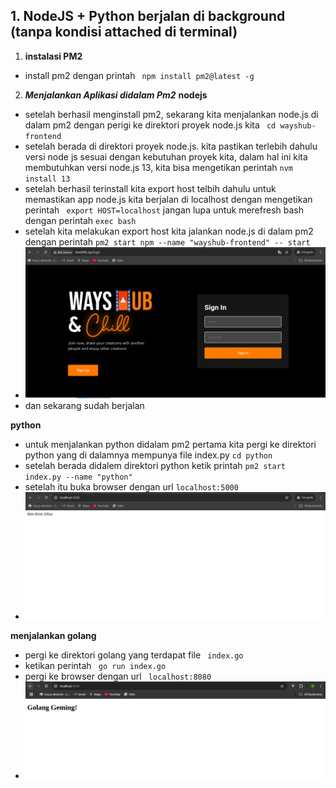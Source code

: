 ## 1. NodeJS + Python berjalan di background (tanpa kondisi attached di terminal)
1. **instalasi PM2**
 -  install pm2 dengan printah ``` npm install pm2@latest -g```
2. ***Menjalankan Aplikasi didalam Pm2***
**nodejs**
 -  setelah berhasil menginstall pm2, sekarang kita menjalankan node.js di dalam pm2 dengan perigi ke direktori proyek node.js kita ``` cd wayshub-frontend```
 - setelah berada di direktori proyek node.js. kita pastikan terlebih dahulu versi node js sesuai dengan kebutuhan proyek kita, dalam hal ini kita membutuhkan versi node.js 13, kita bisa mengetikan perintah ``` nvm install 13 ```
 - setelah berhasil terinstall kita export host telbih dahulu untuk memastikan app node.js kita berjalan di localhost dengan mengetikan perintah ``` export HOST=localhost``` jangan lupa untuk merefresh bash dengan perintah ``` exec bash ```
 - setelah kita melakukan export host kita jalankan node.js di dalam pm2 dengan perintah ``` pm2 start npm --name "wayshub-frontend" -- start ```
 - ![alt text](image.png)
 - dan sekarang sudah berjalan 

 **python**
 - untuk menjalankan python didalam pm2 pertama kita pergi ke direktori python yang di dalamnya mempunya file index.py ``` cd python ```
 - setelah berada didalem direktori python ketik printah ``` pm2 start index.py --name "python" ```
 - setelah itu buka browser dengan url ``` localhost:5000 ``` 
 - ![alt text](image-1.png)

 **menjalankan golang**
 - pergi ke direktori golang yang terdapat file ``` index.go```
 - ketikan perintah ``` go run index.go```
 - pergi ke browser dengan url ``` localhost:8080```
 - ![alt text](image-2.png)